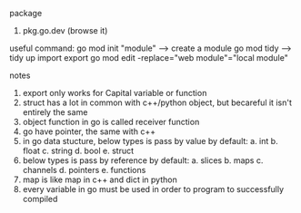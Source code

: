 package
1. pkg.go.dev (browse it)


useful command:
go mod init "module" --> create a module
go mod tidy --> tidy up import export
go mod edit -replace="web module"="local module"

notes
1. export only works for Capital variable or function
2. struct has a lot in common with c++/python object, but becareful it isn't entirely the same
3. object function in go is called receiver function
4. go have pointer, the same with c++
5. in go data stucture, below types is pass by value by default:
    a. int
    b. float
    c. string
    d. bool
    e. struct
6. below types is pass by reference by default:
    a. slices
    b. maps
    c. channels
    d. pointers
    e. functions
7. map is like map in c++ and dict in python
8. every variable in go must be used in order to program to successfully compiled